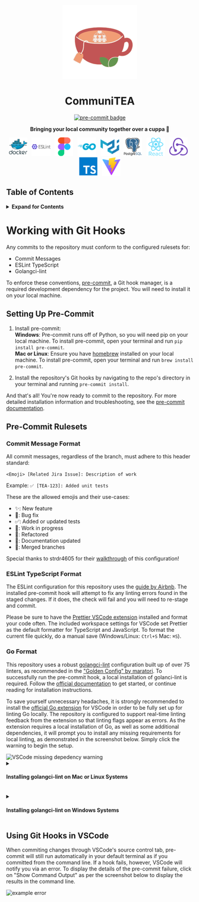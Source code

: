 <div align="center">

  <img src="frontend/public/CommuniteaLogo.svg" alt="CommuniTEA Logo" width="200"/>

  # CommuniTEA

  [![pre-commit badge](https://img.shields.io/badge/pre--commit-enabled-brightgreen?logo=pre-commit)](https://github.com/pre-commit/pre-commit)

  **Bringing your local community together over a cuppa 🍵**

  <img src="https://github.com/devicons/devicon/blob/55609aa5bd817ff167afce0d965585c92040787a/icons/docker/docker-original-wordmark.svg" width="50" height="50" alt="Docker Logo">
  &nbsp;
  <img src="https://github.com/devicons/devicon/blob/55609aa5bd817ff167afce0d965585c92040787a/icons/eslint/eslint-original-wordmark.svg" width="50" height="50" alt="ESLint Logo">
  &nbsp;
  <img src="https://github.com/devicons/devicon/blob/55609aa5bd817ff167afce0d965585c92040787a/icons/figma/figma-original.svg" width="50" height="50" alt="Figma Logo">
  &nbsp;
  <img src="https://github.com/devicons/devicon/blob/55609aa5bd817ff167afce0d965585c92040787a/icons/go/go-original-wordmark.svg" width="50" height="50" alt="Go Logo">
  &nbsp;
  <img src="https://github.com/devicons/devicon/blob/55609aa5bd817ff167afce0d965585c92040787a/icons/materialui/materialui-original.svg" width="50" height="50" alt="MaterialUI Logo">
  &nbsp;
  <img src="https://github.com/devicons/devicon/blob/55609aa5bd817ff167afce0d965585c92040787a/icons/postgresql/postgresql-original-wordmark.svg" width="50" height="50" alt="PostgreSQL Logo">
  &nbsp;
  <img src="https://github.com/devicons/devicon/blob/55609aa5bd817ff167afce0d965585c92040787a/icons/react/react-original-wordmark.svg" width="50" height="50" alt="React Logo">
  &nbsp;
  <img src="https://github.com/devicons/devicon/blob/55609aa5bd817ff167afce0d965585c92040787a/icons/redux/redux-original.svg" width="50" height="50" alt="Redux Logo">
  &nbsp;
  <img src="https://github.com/devicons/devicon/blob/55609aa5bd817ff167afce0d965585c92040787a/icons/typescript/typescript-original.svg" width="50" height="50" alt="TypeScript Logo">
  &nbsp;
  <img src="https://github.com/devicons/devicon/blob/24f2a9e2a16401e681583ae7a494fad71df03fce/icons/vitejs/vitejs-original.svg" width="50" height="50" alt="Vite Logo">

</div>

## Table of Contents

<details>
  <summary><b>Expand for Contents</b></summary>

- [CommuniTEA](#communitea)
  - [Table of Contents](#table-of-contents)
- [Working with Git Hooks](#working-with-git-hooks)
  - [Setting Up Pre-Commit](#setting-up-pre-commit)
  - [Pre-Commit Rulesets](#pre-commit-rulesets)
    - [Commit Message Format](#commit-message-format)
    - [ESLint TypeScript Format](#eslint-typescript-format)
    - [Go Format](#go-format)
      - [Installing golangci-lint on Mac or Linux Systems](#installing-golangci-lint-on-mac-or-linux-systems)
      - [Installing golangci-lint on Windows Systems](#installing-golangci-lint-on-windows-systems)
  - [Using Git Hooks in VSCode](#using-git-hooks-in-vscode)

</details>

# Working with Git Hooks

Any commits to the repository must conform to the configured rulesets for:
- Commit Messages
- ESLint TypeScript
- Golangci-lint

To enforce these conventions, [pre-commit](https://pre-commit.com/), a Git hook manager, is a required development dependency for the project. You will need to install it on your local machine.

## Setting Up Pre-Commit

1. Install pre-commit:<br>
**Windows**:
Pre-commit runs off of Python, so you will need pip on your local machine. To install pre-commit, open your terminal and run `pip install pre-commit`.<br>
**Mac or Linux**:
Ensure you have [homebrew](https://brew.sh/) installed on your local machine. To install pre-commit, open your terminal and run `brew install pre-commit`.<br>

2. Install the repository's Git hooks by navigating to the repo's directory in your terminal and running `pre-commit install`.

And that's all! You're now ready to commit to the repository.
For more detailed installation information and troubleshooting, see the [pre-commit documentation](https://pre-commit.com/#install).

## Pre-Commit Rulesets

### Commit Message Format

All commit messages, regardless of the branch, must adhere to this header standard:
```
<Emoji> [Related Jira Issue]: Description of work
```
Example: `✅ [TEA-123]: Added unit tests`

These are the allowed emojis and their use-cases:
- ✨: New feature
- 🐞: Bug fix
- ✅: Added or updated tests
- 🚧: Work in progress
- 🔨: Refactored
- 📝: Documentation updated
- 🤝: Merged branches

Special thanks to strdr4605 for their [walkthrough](https://strdr4605.com/commitlint-custom-commit-message-with-emojis) of this configuration!

### ESLint TypeScript Format

The ESLint configuration for this repository uses the [guide by Airbnb](https://github.com/airbnb/javascript). The installed pre-commit hook will attempt to fix any linting errors found in the staged changes. If it does, the check will fail and you will need to re-stage and commit.

Please be sure to have the [Prettier VSCode extension](https://marketplace.visualstudio.com/items?itemName=esbenp.prettier-vscode) installed and format your code often. The included workspace settings for VSCode set Prettier as the default formatter for TypeScript and JavaScript. To format the current file quickly, do a manual save (Windows/Linux: `Ctrl+S`  Mac: `⌘S`).

### Go Format

This repository uses a robust [golangci-lint](https://golangci-lint.run/) configuration built up of over 75 linters, as recommended in the ["Golden Config" by maratori](https://gist.github.com/maratori/47a4d00457a92aa426dbd48a18776322). To successfully run the pre-commit hook, a local installation of golanci-lint is required. Follow the [official documentation](https://golangci-lint.run/usage/install/) to get started, or continue reading for installation instructions.

To save yourself unnecessary headaches, it is strongly recommended to install the [official Go extension](https://marketplace.visualstudio.com/items?itemName=golang.Go) for VSCode in order to be fully set up for linting Go locally. The repository is configured to support real-time linting feedback from the extension so that linting flags appear as errors. As the extension requires a local installation of Go, as well as some additional dependencies, it will prompt you to install any missing requirements for local linting, as demonstrated in the screenshot below. Simply click the warning to begin the setup.

<img src="https://github.com/CommuniTEAM/CommuniTEA/assets/31549337/753ecd20-86e2-47b4-b4e3-cbbf3168424d" alt="VSCode missing depedency warning" height=100 width=450>

<details>
  <summary>

  #### Installing golangci-lint on Mac or Linux Systems

  </summary>

  **Mac**

  First, ensure you have [homebrew](https://brew.sh/) installed. Then, in your terminal, run:
  ```
  brew install golangci-lint
  brew upgrade golangci-lint
  ```

  **Linux**

  If your distro has Snap, you can simply run:
  ```
  sudo snap install golangci-lint
  ```
  Alternatively, you can manually install the binary by running:
  ```
  curl -sSfL https://raw.githubusercontent.com/golangci/golangci-lint/master/install.sh | sh -s v1.55.2
  ```

</details>
<br>
<details>
  <summary>

  #### Installing golangci-lint on Windows Systems

  </summary>
  <br>

  Unfortunately installation on Windows is not as straightforward, as golangci-lint runs off of bash. If you do not already have a bash terminal, it is strongly recommended to install [Git for Windows](https://gitforwindows.org/) so that you have Git Bash available.

  In your bash terminal, install the golangci-lint binary by running:
  ```
  curl -sSfL https://raw.githubusercontent.com/golangci/golangci-lint/master/install.sh | sh -s v1.55.2
  ```

  **Important:** golangci-lint can *only* run in a terminal capable of handling bash scripts. The pre-commit hook for Go will not pass unless the bash script can be run.

  While you can absolutely run pre-commit and git commands in your installed bash terminal, it's not the only way. If you don't want to be forced into using your bash terminal for everything, it is possible to set up your system path such that bash scripts can be run successfully from any terminal, including Powershell.

  For bash scripts to work anywhere, you must reconfigure your system path in Windows. The path to the Git Bash terminal (`C:\Program Files\Git\cmd`) must be at the top of your system path and given priority over system32 as shown below:

  <img src="https://github.com/CommuniTEAM/CommuniTEA/assets/31549337/3fbd7d15-b76c-456a-b92d-a04413df0c8f" alt="example of Git Bash path at the root of system path">


  Instructions on how to change your system path can be found [here](https://www.architectryan.com/2018/03/17/add-to-the-path-on-windows-10/). Note: Changes to the path will go into effect after a PC reboot. You can check your current path in PowerShell with `$env:PATH`.

  For more information on why this is the necessary fix for bash commands, see [this thread](https://github.com/syntaqx/git-hooks/pull/3). TL;DR: It's because we have WSL installed (required for Docker) as part of system32 and WSL erroneously intercepts the bash commands.

</details>

## Using Git Hooks in VSCode

When commiting changes through VSCode's source control tab, pre-commit will still run automatically in your default terminal as if you committed from the command line. If a hook fails, however, VSCode will notify you via an error. To display the details of the pre-commit failure, click on "Show Command Output" as per the screenshot below to display the results in the command line.

<img src="https://gitlab.com/tea-masters/communiTEA/uploads/20cb944e753e1823f0702918050a4540/Screenshot_2023-10-17_124748.png" alt="example error" height=150 width=425>
